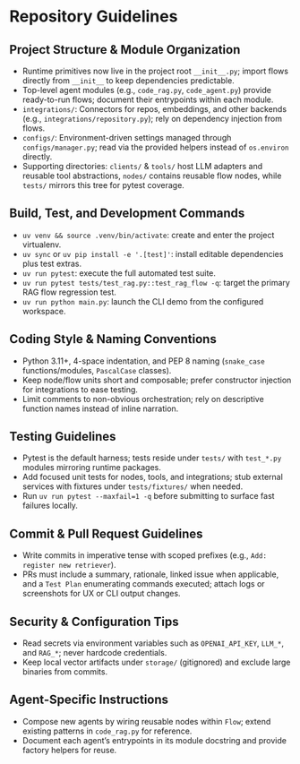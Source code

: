 # Repository Guidelines

## Project Structure & Module Organization
- Runtime primitives now live in the project root `__init__.py`; import flows directly from `__init__` to keep dependencies predictable.
- Top-level agent modules (e.g., `code_rag.py`, `code_agent.py`) provide ready-to-run flows; document their entrypoints within each module.
- `integrations/`: Connectors for repos, embeddings, and other backends (e.g., `integrations/repository.py`); rely on dependency injection from flows.
- `configs/`: Environment-driven settings managed through `configs/manager.py`; read via the provided helpers instead of `os.environ` directly.
- Supporting directories: `clients/` & `tools/` host LLM adapters and reusable tool abstractions, `nodes/` contains reusable flow nodes, while `tests/` mirrors this tree for pytest coverage.

## Build, Test, and Development Commands
- `uv venv && source .venv/bin/activate`: create and enter the project virtualenv.
- `uv sync` or `uv pip install -e '.[test]'`: install editable dependencies plus test extras.
- `uv run pytest`: execute the full automated test suite.
- `uv run pytest tests/test_rag.py::test_rag_flow -q`: target the primary RAG flow regression test.
- `uv run python main.py`: launch the CLI demo from the configured workspace.

## Coding Style & Naming Conventions
- Python 3.11+, 4-space indentation, and PEP 8 naming (`snake_case` functions/modules, `PascalCase` classes).
- Keep node/flow units short and composable; prefer constructor injection for integrations to ease testing.
- Limit comments to non-obvious orchestration; rely on descriptive function names instead of inline narration.

## Testing Guidelines
- Pytest is the default harness; tests reside under `tests/` with `test_*.py` modules mirroring runtime packages.
- Add focused unit tests for nodes, tools, and integrations; stub external services with fixtures under `tests/fixtures/` when needed.
- Run `uv run pytest --maxfail=1 -q` before submitting to surface fast failures locally.

## Commit & Pull Request Guidelines
- Write commits in imperative tense with scoped prefixes (e.g., `Add: register new retriever`).
- PRs must include a summary, rationale, linked issue when applicable, and a `Test Plan` enumerating commands executed; attach logs or screenshots for UX or CLI output changes.

## Security & Configuration Tips
- Read secrets via environment variables such as `OPENAI_API_KEY`, `LLM_*`, and `RAG_*`; never hardcode credentials.
- Keep local vector artifacts under `storage/` (gitignored) and exclude large binaries from commits.

## Agent-Specific Instructions
- Compose new agents by wiring reusable nodes within `Flow`; extend existing patterns in `code_rag.py` for reference.
- Document each agent’s entrypoints in its module docstring and provide factory helpers for reuse.
